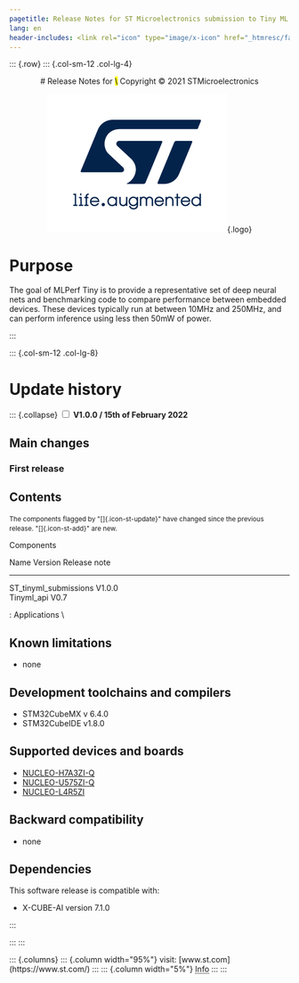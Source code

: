 ```yaml
---
pagetitle: Release Notes for ST Microelectronics submission to Tiny ML Package
lang: en
header-includes: <link rel="icon" type="image/x-icon" href="_htmresc/favicon.png" />
---
```


::: {.row}
::: {.col-sm-12 .col-lg-4}

<center>
# Release Notes for <mark>\<ST Microelectronics submission to Tiny ML\></mark>
Copyright &copy; 2021 STMicroelectronics
    
[![ST logo](_htmresc/st_logo_2020.png)](https://www.st.com){.logo}
</center>

# Purpose

The goal of MLPerf Tiny is to provide a representative set of deep neural nets
and benchmarking code to compare performance between embedded devices. These devices
typically run at between 10MHz and 250MHz, and can perform inference using less
then 50mW of power.

:::

::: {.col-sm-12 .col-lg-8}
# Update history

::: {.collapse}
<input type="checkbox" id="collapse-section1" aria-hidden="true">
<label for="collapse-section1" aria-hidden="true">__V1.0.0 / 15th of February 2022__</label>
<div>			

## Main changes

### First release



## Contents

<small>The components flagged by "[]{.icon-st-update}" have changed since the
previous release. "[]{.icon-st-add}" are new.</small>

Components

  Name                            Version           Release note
  ------------------------------- ----------------- -------------------------------------------------------------------------------------------------------------------------
  ST_tinyml_submissions           V1.0.0            
  Tinyml_api                      V0.7              

  : Applications
\



## Known limitations

-   none

## Development toolchains and compilers
-   STM32CubeMX v 6.4.0
-	STM32CubeIDE v1.8.0

## Supported devices and boards
- [NUCLEO-H7A3ZI-Q](https://www.st.com/en/evaluation-tools/nucleo-h7a3zi-q.html#sample-buy)
- [NUCLEO-U575ZI-Q](https://www.st.com/en/evaluation-tools/nucleo-u575zi-q.html#sample-buy)
- [NUCLEO-L4R5ZI](https://www.st.com/en/evaluation-tools/nucleo-l4r5zi.html#sample-buy)

## Backward compatibility

-   none

## Dependencies


This software release is compatible with:

-   X-CUBE-AI version 7.1.0

</div>
:::



:::
:::

<footer class="sticky">
::: {.columns}
::: {.column width="95%"}
visit: [www.st.com](https://www.st.com/)
:::
::: {.column width="5%"}
<abbr title="Based on template cx566953 version 2.1">Info</abbr>
:::
:::
</footer>
